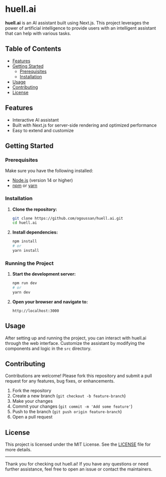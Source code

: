 # huell.ai

**huell.ai** is an AI assistant built using Next.js. This project leverages the power of artificial intelligence to provide users with an intelligent assistant that can help with various tasks.

## Table of Contents
- [Features](#features)
- [Getting Started](#getting-started)
    - [Prerequisites](#prerequisites)
    - [Installation](#installation)
- [Usage](#usage)
- [Contributing](#contributing)
- [License](#license)

## Features
- Interactive AI assistant
- Built with Next.js for server-side rendering and optimized performance
- Easy to extend and customize

## Getting Started

### Prerequisites
Make sure you have the following installed:
- [Node.js](https://nodejs.org/) (version 14 or higher)
- [npm](https://www.npmjs.com/) or [yarn](https://yarnpkg.com/)

### Installation
1. **Clone the repository:**
    ```bash
    git clone https://github.com/ogoussan/huell.ai.git
    cd huell.ai
    ```

2. **Install dependencies:**
    ```bash
    npm install
    # or
    yarn install
    ```

### Running the Project
1. **Start the development server:**
    ```bash
    npm run dev
    # or
    yarn dev
    ```

2. **Open your browser and navigate to:**
    ```
    http://localhost:3000
    ```

## Usage
After setting up and running the project, you can interact with huell.ai through the web interface. Customize the assistant by modifying the components and logic in the `src` directory.

## Contributing
Contributions are welcome! Please fork this repository and submit a pull request for any features, bug fixes, or enhancements.

1. Fork the repository
2. Create a new branch (`git checkout -b feature-branch`)
3. Make your changes
4. Commit your changes (`git commit -m 'Add some feature'`)
5. Push to the branch (`git push origin feature-branch`)
6. Open a pull request

## License
This project is licensed under the MIT License. See the [LICENSE](LICENSE) file for more details.

---

Thank you for checking out huell.ai! If you have any questions or need further assistance, feel free to open an issue or contact the maintainers.